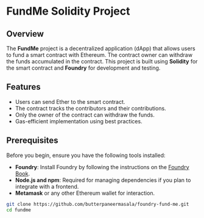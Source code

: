 # FundMe Solidity Project

## Overview

The **FundMe** project is a decentralized application (dApp) that allows users to fund a smart contract with Ethereum. The contract owner can withdraw the funds accumulated in the contract. This project is built using **Solidity** for the smart contract and **Foundry** for development and testing.

## Features

- Users can send Ether to the smart contract.
- The contract tracks the contributors and their contributions.
- Only the owner of the contract can withdraw the funds.
- Gas-efficient implementation using best practices.

## Prerequisites

Before you begin, ensure you have the following tools installed:

- **Foundry**: Install Foundry by following the instructions on the [Foundry Book](https://book.getfoundry.sh/).
- **Node.js and npm**: Required for managing dependencies if you plan to integrate with a frontend.
- **Metamask** or any other Ethereum wallet for interaction.

```bash
git clone https://github.com/butterpaneermasala/foundry-fund-me.git
cd fundme
